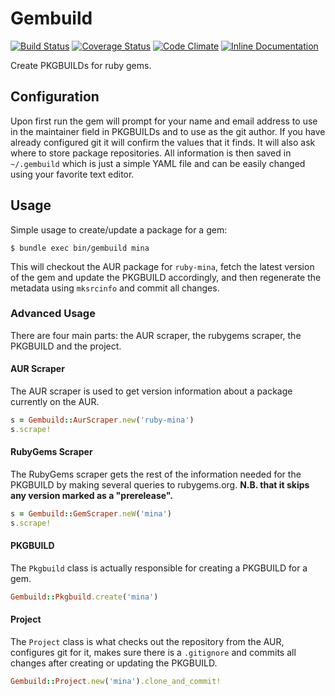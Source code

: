 # Gembuild

[![Build Status](https://travis-ci.org/mfinelli/gembuild.svg?branch=master)](https://travis-ci.org/mfinelli/gembuild)
[![Coverage Status](https://coveralls.io/repos/mfinelli/gembuild/badge.svg?branch=master&service=github)](https://coveralls.io/github/mfinelli/gembuild?branch=master)
[![Code Climate](https://codeclimate.com/github/mfinelli/gembuild/badges/gpa.svg)](https://codeclimate.com/github/mfinelli/gembuild)
[![Inline Documentation](https://inch-ci.org/github/mfinelli/gembuild.svg)](https://inch-ci.org/github/mfinelli/gembuild)

Create PKGBUILDs for ruby gems.

## Configuration

Upon first run the gem will prompt for your name and email address to use in
the maintainer field in PKGBUILDs and to use as the git author. If you have
already configured git it will confirm the values that it finds. It will also
ask where to store package repositories. All information is then saved in
`~/.gembuild` which is just a simple YAML file and can be easily changed
using your favorite text editor.

## Usage

Simple usage to create/update a package for a gem:

```shell
$ bundle exec bin/gembuild mina
```

This will checkout the AUR package for `ruby-mina`, fetch the latest version
of the gem and update the PKGBUILD accordingly, and then regenerate the
metadata using `mksrcinfo` and commit all changes.

### Advanced Usage

There are four main parts: the AUR scraper, the rubygems scraper, the
PKGBUILD and the project.

#### AUR Scraper

The AUR scraper is used to get version information about a package currently
on the AUR.

```ruby
s = Gembuild::AurScraper.new('ruby-mina')
s.scrape!
```

#### RubyGems Scraper

The RubyGems scraper gets the rest of the information needed for the PKGBUILD
by making several queries to rubygems.org. **N.B. that it skips any version
marked as a "prerelease".**

```ruby
s = Gembuild::GemScraper.neW('mina')
s.scrape!
```

#### PKGBUILD

The `Pkgbuild` class is actually responsible for creating a PKGBUILD for a
gem.

```ruby
Gembuild::Pkgbuild.create('mina')
```

#### Project

The `Project` class is what checks out the repository from the AUR,
configures git for it, makes sure there is a `.gitignore` and commits all
changes after creating or updating the PKGBUILD.

```ruby
Gembuild::Project.new('mina').clone_and_commit!
```
